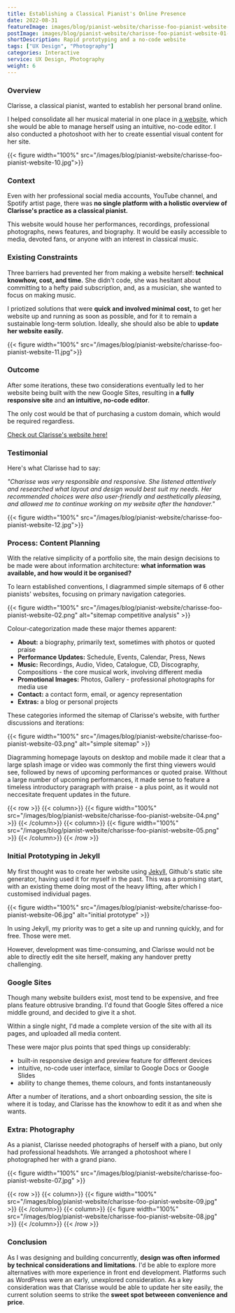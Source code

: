 ```yaml
---
title: Establishing a Classical Pianist's Online Presence
date: 2022-08-31
featureImage: images/blog/pianist-website/charisse-foo-pianist-website-01-thumbnail-v.jpg
postImage: images/blog/pianist-website/charisse-foo-pianist-website-01-header.jpg
shortDescription: Rapid prototyping and a no-code website
tags: ["UX Design", "Photography"]
categories: Interactive
service: UX Design, Photography
weight: 6
---
```


### Overview

Clarisse, a classical pianist, wanted to establish her personal brand online.

I helped consolidate all her musical material in one place in [a website](https://sites.google.com/view/clarisseteo), which she would be able to manage herself using an intuitive, no-code editor. I also conducted a photoshoot with her to create essential visual content for her site.

{{< figure width="100%" src="/images/blog/pianist-website/charisse-foo-pianist-website-10.jpg">}}

### Context

Even with her professional social media accounts, YouTube channel, and Spotify artist page, there was **no single platform with a holistic overview of Clarisse's practice as a classical pianist.**

This website would house her performances, recordings, professional photographs, news features, and biography. It would be easily accessible to media, devoted fans, or anyone with an interest in classical music.

### Existing Constraints

Three barriers had prevented her from making a website herself: **technical knowhow, cost, and time.** She didn't code, she was hesitant about committing to a hefty paid subscription, and, as a musician, she wanted to focus on making music.

I priotized solutions that were **quick and involved minimal cost,** to get her website up and running as soon as possible, and for it to remain a sustainable long-term solution. Ideally, she should also be able to **update her website easily.**

{{< figure width="100%" src="/images/blog/pianist-website/charisse-foo-pianist-website-11.jpg">}}

### Outcome

After some iterations, these two considerations eventually led to her website being built with the new Google Sites, resulting in **a fully responsive site** and **an intuitive, no-code editor**.

The only cost would be that of purchasing a custom domain, which would be required regardless.

[Check out Clarisse's website here!](https://sites.google.com/view/clarisseteo)

### Testimonial

Here's what Clarisse had to say:

_"Charisse was very responsible and responsive. She listened attentively and researched what layout and design would best suit my needs. Her recommended choices were also user-friendly and aesthetically pleasing, and allowed me to continue working on my website after the handover."_

{{< figure width="100%" src="/images/blog/pianist-website/charisse-foo-pianist-website-12.jpg">}}

### Process: Content Planning

With the relative simplicity of a portfolio site, the main design decisions to be made were about information architecture: **what information was available, and how would it be organised?**

To learn established conventions, I diagrammed simple sitemaps of 6 other pianists' websites, focusing on primary navigation categories.

{{< figure width="100%" src="/images/blog/pianist-website/charisse-foo-pianist-website-02.png" alt="sitemap competitive analysis" >}}

Colour-categorization made these major themes apparent:

- **About:** a biography, primarily text, sometimes with photos or quoted praise
- **Performance Updates:** Schedule, Events, Calendar, Press, News
- **Music:** Recordings, Audio, Video, Catalogue, CD, Discography, Compositions - the core musical work, involving different media
- **Promotional Images:** Photos, Gallery - professional photographs for media use
- **Contact:** a contact form, email, or agency representation
- **Extras:** a blog or personal projects

These categories informed the sitemap of Clarisse's website, with further discussions and iterations:

{{< figure width="100%" src="/images/blog/pianist-website/charisse-foo-pianist-website-03.png" alt="simple sitemap" >}}

Diagramming homepage layouts on desktop and mobile made it clear that a large splash image or video was commonly the first thing viewers would see, followed by news of upcoming performances or quoted praise. Without a large number of upcoming performances, it made sense to feature a timeless introductory paragraph with praise - a plus point, as it would not neccesitate frequent updates in the future.

{{< row >}}
{{< column>}}
{{< figure width="100%" src="/images/blog/pianist-website/charisse-foo-pianist-website-04.png" >}}
{{< /column>}}
{{< column>}}
{{< figure width="100%" src="/images/blog/pianist-website/charisse-foo-pianist-website-05.png" >}}
{{< /column>}}
{{< /row >}}

### Initial Prototyping in Jekyll

My first thought was to create her website using [Jekyll](https://jekyllrb.com/), Github's static site generator, having used it for myself in the past. This was a promising start, with an existing theme doing most of the heavy lifting, after which I customised individual pages.

{{< figure width="100%" src="/images/blog/pianist-website/charisse-foo-pianist-website-06.jpg" alt="initial prototype" >}}

In using Jekyll, my priority was to get a site up and running quickly, and for free. Those were met.

However, development was time-consuming, and Clarisse would not be able to directly edit the site herself, making any handover pretty challenging.

### Google Sites

Though many website builders exist, most tend to be expensive, and free plans feature obtrusive branding. I'd found that Google Sites offered a nice middle ground, and decided to give it a shot.

Within a single night, I'd made a complete version of the site with all its pages, and uploaded all media content.

These were major plus points that sped things up considerably:

- built-in responsive design and preview feature for different devices
- intuitive, no-code user interface, similar to Google Docs or Google Slides
- ability to change themes, theme colours, and fonts instantaneously

After a number of iterations, and a short onboarding session, the site is where it is today, and Clarisse has the knowhow to edit it as and when she wants.

### Extra: Photography

As a pianist, Clarisse needed photographs of herself with a piano, but only had professional headshots. We arranged a photoshoot where I photographed her with a grand piano.

{{< figure width="100%" src="/images/blog/pianist-website/charisse-foo-pianist-website-07.jpg" >}}

{{< row >}}
{{< column>}}
{{< figure width="100%" src="/images/blog/pianist-website/charisse-foo-pianist-website-09.jpg" >}}
{{< /column>}}
{{< column>}}
{{< figure width="100%" src="/images/blog/pianist-website/charisse-foo-pianist-website-08.jpg" >}}
{{< /column>}}
{{< /row >}}

### Conclusion

<!-- As one of many steps in building an online presence and personal brand as a musician, this site is expected to continue evolving in the future. I've done graphic design and publicity material for Clarisse in the past, and it was a pleasure to work with her on her website and photoshoot. -->

As I was designing and building concurrently, **design was often informed by technical considerations and limitations**. I'd be able to explore more alternatives with more experience in front end development. Platforms such as WordPress were an early, unexplored consideration. As a key consideration was that Clarisse would be able to update her site easily, the current solution seems to strike the **sweet spot betweeen convenience and price**.

